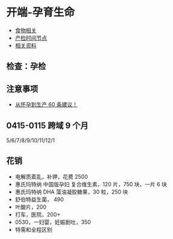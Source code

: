 # 开端-孕育生命

- [食物相关](./food.md)
- [产检时间节点](./timer.md)
- [相关资料](./profile.md)

## 检查：孕检

## 注意事项

- [从怀孕到生产 60 条建议！](https://zhuanlan.zhihu.com/p/694070837)

## 0415-0115 跨域 9 个月

5/6/7/8/9/10/11/12/1

## 花销

- 电解质紊乱，补钾，花费 2500
- 惠氏玛特纳 中国版孕妇 复合维生素，120 片，750 块，一片 6 块
- 惠氏玛特纳 DHA 藻油凝胶糖果，30 粒，250 块
- 舒伯特益生菌， 490
- 叶酸片，200
- 打车，医院，200+
- 0530，一妇婴，妊娠剧吐，350
- 特需和全程区别
